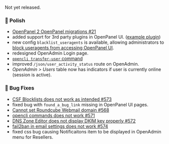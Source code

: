 Not yet released.

### 💅 Polish
- [OpenPanel 2 OpenPanel migrations #21](https://github.com/stefanpejcic/OpenPanel/issues/21)
- added support for 3rd party plugins in OpenPanel UI. ([example plugin](https://github.com/stefanpejcic/traceroute))
- new config `blacklist_useragents` is available, allowing administrators to [block useragents from accessing OpenPanel UI](https://raw.githubusercontent.com/stefanpejcic/openpanel-configuration/refs/heads/main/openpanel/conf/blacklist_useragents.txt).
- redesigned OpenAdmin Login page.
- [`opencli transfer-user` command](https://dev.openpanel.com/cli/users.html#Transfer-User)
- improved `/json/user_activity_status` route on OpenAdmin.
- *OpenAdmin > Users* table now has indicators if user is currently online (session is active).

### 🐛 Bug Fixes
- [CSF Blocklists does not work as intended #573](https://github.com/stefanpejcic/OpenPanel/issues/573)
- fixed bug with `found_a_bug_link` missing in OpenPanel UI pages.
- [Cannot set Roundcube Webmail domain #568](https://github.com/stefanpejcic/OpenPanel/issues/568)
- [opencli commands does not work #571](https://github.com/stefanpejcic/OpenPanel/issues/571)
- [DNS Zone Editor does not display DKIM key properly #572](https://github.com/stefanpejcic/OpenPanel/issues/572)
- [fail2ban in email settings does not work #574](https://github.com/stefanpejcic/OpenPanel/issues/574)
- fixed css bug causing Notificaitons item to be displayed in OpenAdmin menu for Resellers.
